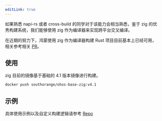 ```yaml
---
editLink: true
---
```


如果熟悉 napi-rs 或者 cross-build 的同学对于该能力会相当熟悉，鉴于 zig 的优秀构建系统，我们能够使用 zig 作为编译器来实现跨平台交叉编译。

在近期的努力下，鸿蒙使用 zig 作为编译器构建 Rust 项目目前基本上已经可用，相关参考相关 [PR](https://github.com/ziglang/zig/pull/20020)。

## 使用

zig 目前的镜像基于基础的 4.1 版本镜像进行构建。

```bash
docker push southorange/ohos-base-zig:v4.1
```

## 示例

具体使用示例以及自定义构建逻辑请参考 [Repo](https://github.com/ohos-rs/zig-setup)